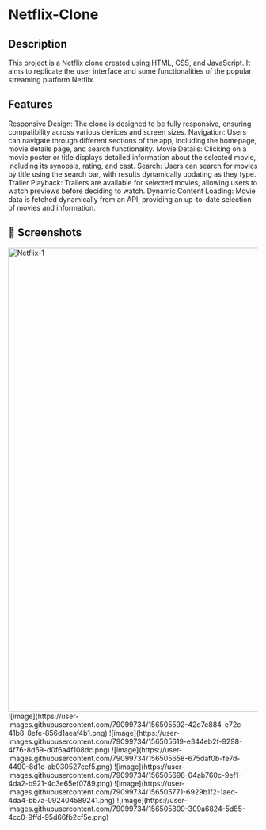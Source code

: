 # Netflix-Clone

Description
-------------
This project is a Netflix clone created using HTML, CSS, and JavaScript. It aims to replicate the user interface and some functionalities of the popular streaming platform Netflix.

Features
---------
Responsive Design: The clone is designed to be fully responsive, ensuring compatibility across various devices and screen sizes.
Navigation: Users can navigate through different sections of the app, including the homepage, movie details page, and search functionality.
Movie Details: Clicking on a movie poster or title displays detailed information about the selected movie, including its synopsis, rating, and cast.
Search: Users can search for movies by title using the search bar, with results dynamically updating as they type.
Trailer Playback: Trailers are available for selected movies, allowing users to watch previews before deciding to watch.
Dynamic Content Loading: Movie data is fetched dynamically from an API, providing an up-to-date selection of movies and information.

## 📸 Screenshots
<img width="938" alt="Netflix-1" src="https://github.com/Saurajit-Nayak/Netflix_Clone/assets/129572543/96cf3e2a-0a42-40b8-ad5e-ae580d525e7b">
![image](https://user-images.githubusercontent.com/79099734/156505592-42d7e884-e72c-41b8-8efe-856d1aeaf4b1.png)
![image](https://user-images.githubusercontent.com/79099734/156505619-e344eb2f-9298-4f76-8d59-d0f6a4f108dc.png)
![image](https://user-images.githubusercontent.com/79099734/156505658-675daf0b-fe7d-4490-8d1c-ab030527ecf5.png)
![image](https://user-images.githubusercontent.com/79099734/156505698-04ab760c-9ef1-4da2-b921-4c3e65ef0789.png)
![image](https://user-images.githubusercontent.com/79099734/156505771-6929b1f2-1aed-4da4-bb7a-092404589241.png)
![image](https://user-images.githubusercontent.com/79099734/156505809-309a6824-5d85-4cc0-9ffd-95d66fb2cf5e.png)

